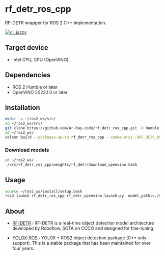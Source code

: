 # rf_detr_ros_cpp
RF-DETR wrapper for ROS 2 C++ implementation.

[![ci_jazzy](https://github.com/Ar-Ray-code/rf_detr_ros_cpp/actions/workflows/ci_jazzy.yml/badge.svg)](https://github.com/Ar-Ray-code/rf_detr_ros_cpp/actions/workflows/ci_jazzy.yml)

## Target device

- Intel CPU, GPU (OpenVINO)

## Dependencies

- ROS 2 Humble or later
- OpenVINO 2023.1.0 or later

## Installation

```bash
mkdir -p ~/ros2_ws/src/
cd ~/ros2_ws/src/
git clone https://github.com/Ar-Ray-code/rf_detr_ros_cpp.git -b humble
cd ~/ros2_ws/
colcon build --packages-up-to rf_detr_ros_cpp --cmake-args -DRF_DETR_USE_OPENVINO=ON
```

### Download models

```bash
cd ~/ros2_ws/
./src/rf_detr_ros_cpp/weights/rf_detr/download_openvino.bash
```


## Usage

```bash
source ~/ros2_ws/install/setup.bash
ros2 launch rf_detr_ros_cpp rf_detr_openvino.launch.py  model_path:=./src/rf_detr_ros_cpp/weights/rf_detr/rf_detr_base_coco.onnx openvino_device:=GPU
```

## About

- [RF-DETR](https://github.com/roboflow/rf-detr) : RF-DETR is a real-time object detection model architecture developed by Roboflow, SOTA on COCO and designed for fine-tuning.

- [YOLOX-ROS](https://github.com/Ar-Ray-code/YOLOX-ROS) : YOLOX + ROS2 object detection package (C++ only support). This is a stable package that has been maintained for over four years.